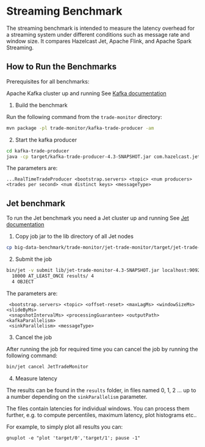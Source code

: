 # Streaming Benchmark

The streaming benchmark is intended to measure the latency overhead
for a streaming system under different conditions such as message 
rate and window size. It compares Hazelcast Jet, Apache Flink, 
and Apache Spark Streaming.

## How to Run the Benchmarks

Prerequisites for all benchmarks:

Apache Kafka cluster up and running
See [Kafka documentation](https://kafka.apache.org/documentation/)

1. Build the benchmark

Run the following command from the `trade-monitor` directory:
 
```bash
mvn package -pl trade-monitor/kafka-trade-producer -am
```

2. Start the kafka producer

```bash
cd kafka-trade-producer
java -cp target/kafka-trade-producer-4.3-SNAPSHOT.jar com.hazelcast.jet.benchmark.trademonitor.RealTimeTradeProducer localhost:9092 trades 16 1000 1024 OBJECT
```

The parameters are:

```
...RealTimeTradeProducer <bootstrap.servers> <topic> <num producers> <trades per second> <num distinct keys> <messageType>
```

## Jet benchmark

To run the Jet benchmark you need a Jet cluster up and running
See [Jet documentation](https://jet-start.sh/docs/operations/installation)

1. Copy job jar to the lib directory of all Jet nodes

```bash
cp big-data-benchmark/trade-monitor/jet-trade-monitor/target/jet-trade-monitor-4.3-SNAPSHOT.jar hazelcast-jet-4.3-SNAPSHOT/lib
```

2. Submit the job

```bash
bin/jet -v submit lib/jet-trade-monitor-4.3-SNAPSHOT.jar localhost:9092 trades latest 5000 1000 100 \
  10000 AT_LEAST_ONCE results/ 4 
  4 OBJECT
```

The parameters are:

```  
 <bootstrap.servers> <topic> <offset-reset> <maxLagMs> <windowSizeMs> <slideByMs>
 <snapshotIntervalMs> <processingGuarantee> <outputPath> <kafkaParallelism>
 <sinkParallelism> <messageType>
```

3. Cancel the job

After running the job for required time you can cancel the job by running
the following command:

```bash
bin/jet cancel JetTradeMonitor
```

4. Measure latency

The results can be found in the `results` folder, in files named 0, 1, 2 ...
up to a number depending on the `sinkParallelism` parameter.

The files contain latencies for individual windows. You can process them further, 
e.g. to compute percentiles, maximum latency, plot histograms etc..

For example, to simply plot all results you can:

```
gnuplot -e "plot 'target/0','target/1'; pause -1"
```
